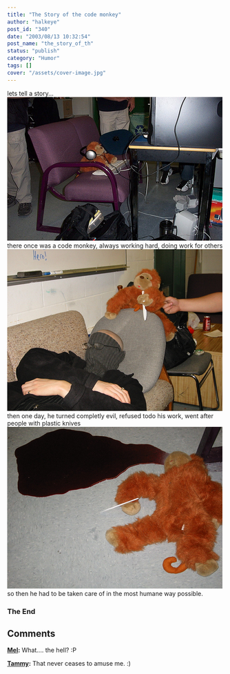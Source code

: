 ```yaml
---
title: "The Story of the code monkey"
author: "halkeye"
post_id: "340"
date: "2003/08/13 10:32:54"
post_name: "the_story_of_th"
status: "publish"
category: "Humor"
tags: []
cover: "/assets/cover-image.jpg"
---
```


lets tell a story...
![](4202463656_140e4aa651.jpg)
there once was a code monkey,
always working hard, doing work for others
![](4202464026_2bc3ee4381.jpg)
then one day, he turned completly evil,
refused todo his work, went after people with plastic knives
![](4201706163_1b67517208.jpg)
so then he had to be taken care of in the most humane way possible.


### The End

## Comments

**[Mel](#66 "2003-08-14 13:57:09"):** What.... the hell? :P

**[Tammy](#67 "2003-08-16 01:35:53"):** That never ceases to amuse me. :)

